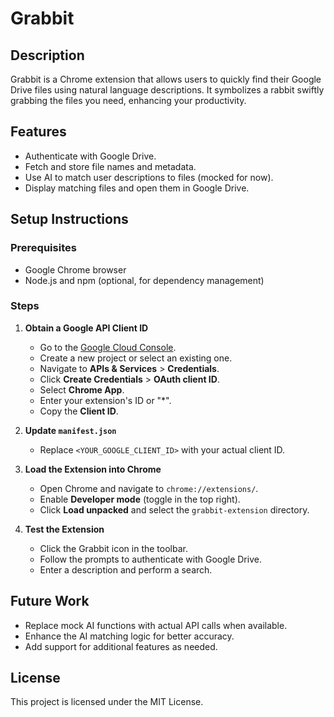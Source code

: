 # Grabbit

## Description

Grabbit is a Chrome extension that allows users to quickly find their Google Drive files using natural language descriptions. It symbolizes a rabbit swiftly grabbing the files you need, enhancing your productivity.

## Features

- Authenticate with Google Drive.
- Fetch and store file names and metadata.
- Use AI to match user descriptions to files (mocked for now).
- Display matching files and open them in Google Drive.

## Setup Instructions

### Prerequisites

- Google Chrome browser
- Node.js and npm (optional, for dependency management)

### Steps

1. **Obtain a Google API Client ID**

    - Go to the [Google Cloud Console](https://console.developers.google.com/).
    - Create a new project or select an existing one.
    - Navigate to **APIs & Services** > **Credentials**.
    - Click **Create Credentials** > **OAuth client ID**.
    - Select **Chrome App**.
    - Enter your extension's ID or "*".
    - Copy the **Client ID**.

2. **Update `manifest.json`**

    - Replace `<YOUR_GOOGLE_CLIENT_ID>` with your actual client ID.

3. **Load the Extension into Chrome**

    - Open Chrome and navigate to `chrome://extensions/`.
    - Enable **Developer mode** (toggle in the top right).
    - Click **Load unpacked** and select the `grabbit-extension` directory.

4. **Test the Extension**

    - Click the Grabbit icon in the toolbar.
    - Follow the prompts to authenticate with Google Drive.
    - Enter a description and perform a search.

## Future Work

- Replace mock AI functions with actual API calls when available.
- Enhance the AI matching logic for better accuracy.
- Add support for additional features as needed.

## License

This project is licensed under the MIT License.
